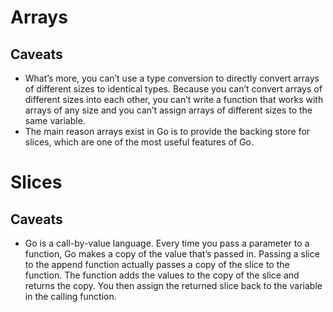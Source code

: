 # Arrays
## Caveats
- What’s more, you can’t use a type conversion to directly convert arrays of different sizes to identical
    types. Because you can’t convert arrays of different sizes into each other, you can’t write a function that
    works with arrays of any size and you can’t assign arrays of different sizes to the same variable.
- The main reason arrays exist in Go is to provide the backing store for slices, which are one of the most 
    useful features of Go. 

# Slices
## Caveats
- Go is a call-by-value language. Every time you pass a parameter to a function, Go makes a copy of the value
    that’s passed in. Passing a slice to the append function actually passes a copy of the slice to the function.
    The function adds the values to the copy of the slice and returns the copy. You then assign the returned slice
    back to the variable in the calling function.
